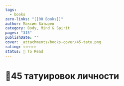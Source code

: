 ```yaml
---
tags:
  - books
zero-links: "[[00 Books]]"
author: Максим Батырев
category: Body, Mind & Spirit
pages: "315"
publishDate: ""
cover: _attachments/books-cover/45-tatu.png
rating: ⭐⭐⭐⭐⭐
status: 🔷 To Read
---
```

# 📔45 татуировок личности